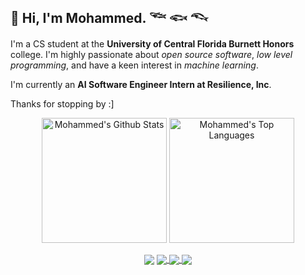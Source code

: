 ## :wave: Hi, I'm Mohammed. 𓆝 𓆟 𓆞
I'm a CS student at the **University of Central Florida Burnett Honors** college. I'm highly passionate about *open source software*, *low level programming*, and have a keen interest in *machine learning*.

I'm currently an **AI Software Engineer Intern at Resilience, Inc**.

Thanks for stopping by :]
<br />
<div align="center">
    <img align="center" height=200 src="https://github-readme-stats.vercel.app/api?username=mmamdouh4370&include_all_commits=true&count_private=true&show_icons=true&line_height=30&title_color=CDB4DB&icon_color=CDB4DB&text_color=D3D3D3&bg_color=0A0A0A" alt="Mohammed's Github Stats">
        <img align="center" height=200 src="https://github-readme-stats.vercel.app/api/top-langs/?username=mmamdouh4370&layout=compact&title_color=CDB4DB&icon_color=CDB4DB&text_color=D3D3D3&bg_color=0A0A0A" alt="Mohammed's Top Languages"/>
</div>
<br />
<div align="center">
    <img src="https://komarev.com/ghpvc/?username=mmamdouh4370&&style=flat-square" align="center"/>
    <a href="https://www.linkedin.com/in/mohmamdouh/">
    <img src="https://img.shields.io/badge/-mohammedmamdouh-blue?style=flat-square&logo=Linkedin&logoColor=white&link=https://www.linkedin.com/in/mohmamdouh/" align="center"/>
    </a>
    <a href="https://discordapp.com/users/303886922110205952">
        <img src="https://img.shields.io/badge/-momo.05-5865F2?style=flat-square&logo=Discord&logoColor=white&link=discord.com%2Fusers%2F303886922110205952" align="center"/>
    </a>
    <a href="https://www.github.com/mmamdouh4370">
    <img src="https://img.shields.io/github/followers/mmamdouh4370?label=follow&style=social" align="center"/>
    </a>
</div>